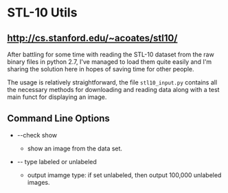# STL-10 Utils
## http://cs.stanford.edu/~acoates/stl10/

After battling for some time with reading the STL-10 dataset from the raw binary files in python 2.7, I've managed to load them quite easily and I'm sharing the solution here in hopes of saving time for other people.

The usage is relatively straightforward, the file `stl10_input.py` contains all the necessary methods for downloading and reading data along with a test main funct for displaying an image.

## Command Line Options

- --check show
    - show an image from the data set.

- -- type labeled or unlabeled
    - output imamge type: if set unlabeled, then output 100,000 unlabeled images.
